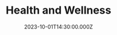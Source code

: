 ---
video:
  type: vimeo
  id: 870089739
speaker:
  permalink: bart-wilkins
  name: Bart Wilkins
title: Health and Wellness
image: https://i.imgur.com/AQorsDG.png
date: 2023-10-01T14:30:00.000Z
---